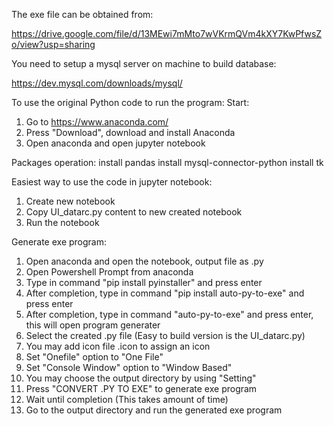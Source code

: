The exe file can be obtained from:

https://drive.google.com/file/d/13MEwi7mMto7wVKrmQVm4kXY7KwPfwsZo/view?usp=sharing


You need to setup a mysql server on machine to build database:

https://dev.mysql.com/downloads/mysql/


To use the original Python code to run the program:
Start:
1. Go to https://www.anaconda.com/
2. Press "Download", download and install Anaconda
3. Open anaconda and open jupyter notebook


Packages operation:
install pandas
install mysql-connector-python
install tk


Easiest way to use the code in jupyter notebook:
1. Create new notebook
2. Copy UI_datarc.py content to new created notebook
3. Run the notebook


Generate exe program:
1. Open anaconda and open the notebook, output file as .py
1. Open Powershell Prompt from anaconda
2. Type in command "pip install pyinstaller" and press enter
3. After completion, type in command "pip install auto-py-to-exe" and press enter
4. After completion, type in command "auto-py-to-exe" and press enter, this will open program generater
5. Select the created .py file (Easy to build version is the UI_datarc.py)
6. You may add icon file .icon to assign an icon
6. Set "Onefile" option to "One File"
7. Set "Console Window" option to "Window Based"
8. You may choose the output directory by using "Setting"
9. Press "CONVERT .PY TO EXE" to generate exe program
10. Wait until completion (This takes amount of time)
11. Go to the output directory and run the generated exe program
